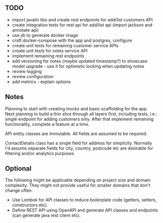 TODO
-----
- import javalin libs and create rest endpoints for add/list customers API
- create integration tests for rest api for add/list api (import jackson and annotate api)
- use jib to generate docker image
- craft docker-compose with the app and postgres, configure
- create unit tests for remaining customer service APIs
- create unit tests for notes service API
- implement remaining rest endpoints
- add versioning for notes (maybe updated timestamp?) to showcase model upgrade - use it for optimistic locking when updating notes
- review logging
- review configuration
- add metrics - explain options

Notes
-----
Planning to start with creating mocks and basic scaffolding for the app.
Next planning to build a thin slice through all layers first, including tests, i.e.: single endpoint for adding customers only. 
After that implement remaining functionality, complete a feature at a time.

API entity classes are immutable.
All fields are assumed to be required.

ContactDetails class has a single field for address for simplicity. Normally I'd assume separate fields for city, country, postcode etc are desirable for filtering and/or analytics purposes.



Optional
-----
The following might be applicable depending on project size and domain complexity. They might not provide useful for smaller domains that don't change often.
- Use Lombok for API classes to reduce boilerplate code (getters, setters, constructors etc).
- Define REST API using OpenAPI and generate API classes and endpoints (can generate java rest client etc).
